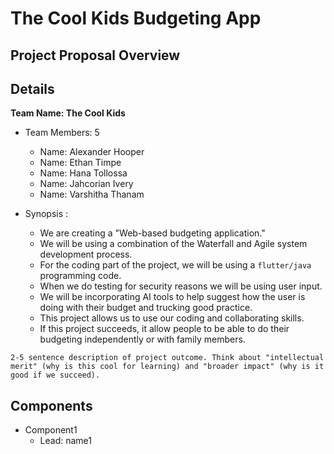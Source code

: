 # The Cool Kids Budgeting App
## Project Proposal Overview

## Details
**Team Name: The Cool Kids** 

* Team Members: 5
     * Name: Alexander Hooper
     * Name: Ethan Timpe
     * Name: Hana Tollossa
     * Name: Jahcorian Ivery
     * Name: Varshitha Thanam

* Synopsis :
     * We are creating a "Web-based budgeting application."
     * We will be using a combination of the Waterfall and Agile system development process. 
     * For the coding part of the project, we will be using a `flutter/java` programming code. 
     * When we do testing for security reasons we will be using user input. 
     * We will be incorporating AI tools to help suggest how the user is doing with their budget and trucking good practice.
     * This project allows us to use our coding and collaborating skills.
     * If this project succeeds, it allow people to be able to do their budgeting independently or with family members.
     
     
`2-5 sentence description of project outcome. Think about "intellectual merit" (why is this cool for learning) and "broader impact" (why is it good if we succeed).` 

## Components
* Component1
  * Lead: name1
